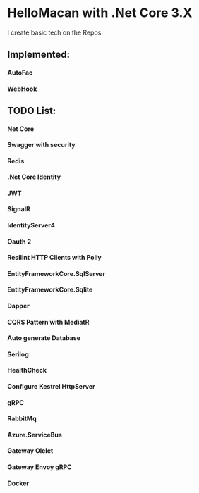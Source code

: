 # HelloMacan with .Net Core 3.X
I create basic tech on the Repos.
## Implemented:
#### AutoFac
#### WebHook

## TODO List:
#### Net Core 
#### Swagger with security
#### Redis
#### .Net Core Identity
#### JWT
#### SignalR
#### IdentityServer4 
#### Oauth 2
#### Resilint HTTP Clients with Polly
#### EntityFrameworkCore.SqlServer
#### EntityFrameworkCore.Sqlite
#### Dapper
#### CQRS Pattern with MediatR
#### Auto generate Database
#### Serilog
#### HealthCheck
#### Configure Kestrel HttpServer
#### gRPC
#### RabbitMq
#### Azure.ServiceBus
#### Gateway Olclet
#### Gateway Envoy gRPC
#### Docker

